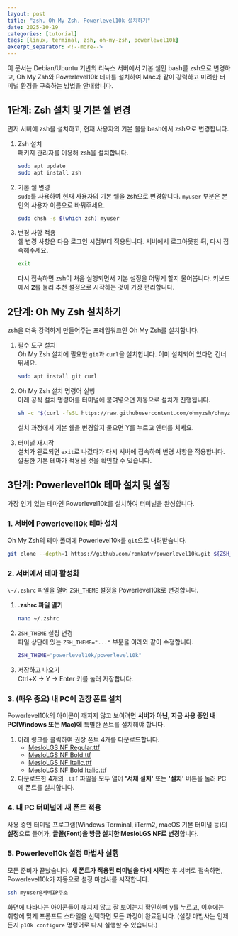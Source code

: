 ```yaml
---
layout: post
title: "zsh, Oh My Zsh, Powerlevel10k 설치하기"
date: 2025-10-19
categories: [tutorial]
tags: [linux, terminal, zsh, oh-my-zsh, powerlevel10k]
excerpt_separator: <!--more-->
---
```


이 문서는 Debian/Ubuntu 기반의 리눅스 서버에서 기본 쉘인 bash를 zsh으로 변경하고, Oh My Zsh와 Powerlevel10k 테마를 설치하여 Mac과 같이 강력하고 미려한 터미널 환경을 구축하는 방법을 안내합니다.
<!--more-->

## 1단계: Zsh 설치 및 기본 쉘 변경

먼저 서버에 zsh을 설치하고, 현재 사용자의 기본 쉘을 bash에서 zsh으로 변경합니다.

1. Zsh 설치  
   패키지 관리자를 이용해 zsh을 설치합니다.  
   ```bash
   sudo apt update
   sudo apt install zsh
   ```

2. 기본 쉘 변경  
   `sudo`를 사용하여 현재 사용자의 기본 쉘을 zsh으로 변경합니다. `myuser` 부분은 본인의 사용자 이름으로 바꿔주세요.  
   ```bash
   sudo chsh -s $(which zsh) myuser
   ```

3. 변경 사항 적용  
   쉘 변경 사항은 다음 로그인 시점부터 적용됩니다. 서버에서 로그아웃한 뒤, 다시 접속해주세요.  
   ```bash
   exit
   ```

   다시 접속하면 zsh이 처음 실행되면서 기본 설정을 어떻게 할지 물어봅니다. 키보드에서 **2**를 눌러 추천 설정으로 시작하는 것이 가장 편리합니다.

## 2단계: Oh My Zsh 설치하기

zsh을 더욱 강력하게 만들어주는 프레임워크인 Oh My Zsh를 설치합니다.

1. 필수 도구 설치  
   Oh My Zsh 설치에 필요한 `git`과 `curl`을 설치합니다. 이미 설치되어 있다면 건너뛰세요.  
   ```bash
   sudo apt install git curl
   ```

2. Oh My Zsh 설치 명령어 실행  
   아래 공식 설치 명령어를 터미널에 붙여넣으면 자동으로 설치가 진행됩니다.  
   ```bash
   sh -c "$(curl -fsSL https://raw.githubusercontent.com/ohmyzsh/ohmyzsh/master/tools/install.sh)"
   ```

   설치 과정에서 기본 쉘을 변경할지 물으면 Y를 누르고 엔터를 치세요.  
3. 터미널 재시작  
   설치가 완료되면 `exit`로 나갔다가 다시 서버에 접속하여 변경 사항을 적용합니다. 깔끔한 기본 테마가 적용된 것을 확인할 수 있습니다.

## 3단계: Powerlevel10k 테마 설치 및 설정

가장 인기 있는 테마인 Powerlevel10k를 설치하여 터미널을 완성합니다.

### 1. 서버에 Powerlevel10k 테마 설치

Oh My Zsh의 테마 폴더에 Powerlevel10k를 `git`으로 내려받습니다.

```bash
git clone --depth=1 https://github.com/romkatv/powerlevel10k.git ${ZSH_CUSTOM:-$HOME/.oh-my-zsh/custom}/themes/powerlevel10k
```

### 2. 서버에서 테마 활성화

`\~/.zshrc` 파일을 열어 `ZSH_THEME` 설정을 Powerlevel10k로 변경합니다.

1. **.zshrc 파일 열기**  
   ```bash
   nano ~/.zshrc
   ```

2. `ZSH_THEME` 설정 변경  
   파일 상단에 있는 `ZSH_THEME="..."` 부분을 아래와 같이 수정합니다.  
   ```bash
   ZSH_THEME="powerlevel10k/powerlevel10k"
   ```

3. 저장하고 나오기  
   Ctrl+X → Y → Enter 키를 눌러 저장합니다.

### 3. (매우 중요) 내 PC에 권장 폰트 설치

Powerlevel10k의 아이콘이 깨지지 않고 보이려면 **서버가 아닌, 지금 사용 중인 내 PC(Windows 또는 Mac)에** 특별한 폰트를 설치해야 합니다.

1. 아래 링크를 클릭하여 권장 폰트 4개를 다운로드합니다.  
   * [MesloLGS NF Regular.ttf](https://www.google.com/search?q=https://github.com/romkatv/powerlevel10k-media/raw/master/MesloLGS%2520NF%2520Regular.ttf)  
   * [MesloLGS NF Bold.ttf](https://www.google.com/search?q=https://github.com/romkatv/powerlevel10k-media/raw/master/MesloLGS%2520NF%2520Bold.ttf)  
   * [MesloLGS NF Italic.ttf](https://www.google.com/search?q=https://github.com/romkatv/powerlevel10k-media/raw/master/MesloLGS%2520NF%2520Italic.ttf)  
   * [MesloLGS NF Bold Italic.ttf](https://www.google.com/search?q=https://github.com/romkatv/powerlevel10k-media/raw/master/MesloLGS%2520NF%2520Bold%2520Italic.ttf)  
2. 다운로드한 4개의 `.ttf` 파일을 모두 열어 **'서체 설치'** 또는 **'설치'** 버튼을 눌러 PC에 폰트를 설치합니다.

### 4. 내 PC 터미널에 새 폰트 적용

사용 중인 터미널 프로그램(Windows Terminal, iTerm2, macOS 기본 터미널 등)의 **설정**으로 들어가, **글꼴(Font)을 방금 설치한 MesloLGS NF로 변경**합니다.

### 5. Powerlevel10k 설정 마법사 실행

모든 준비가 끝났습니다. **새 폰트가 적용된 터미널을 다시 시작**한 후 서버로 접속하면, Powerlevel10k가 자동으로 설정 마법사를 시작합니다.

```bash
ssh myuser@서버IP주소
```

화면에 나타나는 아이콘들이 깨지지 않고 잘 보이는지 확인하며 y를 누르고, 이후에는 취향에 맞게 프롬프트 스타일을 선택하면 모든 과정이 완료됩니다. (설정 마법사는 언제든지 `p10k configure` 명령어로 다시 실행할 수 있습니다.)